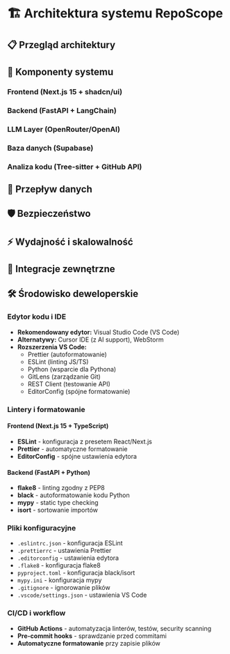 # 🏗️ Architektura systemu RepoScope

## 📋 Przegląd architektury

<!-- TODO: Dodać diagram architektury wysokiego poziomu -->

## 🔧 Komponenty systemu

### Frontend (Next.js 15 + shadcn/ui)

<!-- TODO: Opisać strukturę frontendu -->

### Backend (FastAPI + LangChain)

<!-- TODO: Opisać API endpoints i logikę biznesową -->

### LLM Layer (OpenRouter/OpenAI)

<!-- TODO: Opisać integrację z modelami AI -->

### Baza danych (Supabase)

<!-- TODO: Opisać schemat bazy danych -->

### Analiza kodu (Tree-sitter + GitHub API)

<!-- TODO: Opisać proces analizy repozytoriów -->

## 🔄 Przepływ danych

<!-- TODO: Dodać diagram przepływu danych -->

## 🛡️ Bezpieczeństwo

<!-- TODO: Opisać mechanizmy bezpieczeństwa -->

## ⚡ Wydajność i skalowalność

<!-- TODO: Opisać strategie optymalizacji -->

## 🔗 Integracje zewnętrzne

<!-- TODO: Opisać API i integracje -->

## 🛠️ Środowisko deweloperskie

### Edytor kodu i IDE

- **Rekomendowany edytor:** Visual Studio Code (VS Code)
- **Alternatywy:** Cursor IDE (z AI support), WebStorm
- **Rozszerzenia VS Code:**
  - Prettier (autoformatowanie)
  - ESLint (linting JS/TS)
  - Python (wsparcie dla Pythona)
  - GitLens (zarządzanie Git)
  - REST Client (testowanie API)
  - EditorConfig (spójne formatowanie)

### Lintery i formatowanie

#### Frontend (Next.js 15 + TypeScript)

- **ESLint** - konfiguracja z presetem React/Next.js
- **Prettier** - automatyczne formatowanie
- **EditorConfig** - spójne ustawienia edytora

#### Backend (FastAPI + Python)

- **flake8** - linting zgodny z PEP8
- **black** - autoformatowanie kodu Python
- **mypy** - static type checking
- **isort** - sortowanie importów

### Pliki konfiguracyjne

- `.eslintrc.json` - konfiguracja ESLint
- `.prettierrc` - ustawienia Prettier
- `.editorconfig` - ustawienia edytora
- `.flake8` - konfiguracja flake8
- `pyproject.toml` - konfiguracja black/isort
- `mypy.ini` - konfiguracja mypy
- `.gitignore` - ignorowanie plików
- `.vscode/settings.json` - ustawienia VS Code

### CI/CD i workflow

- **GitHub Actions** - automatyzacja linterów, testów, security scanning
- **Pre-commit hooks** - sprawdzanie przed commitami
- **Automatyczne formatowanie** przy zapisie plików
